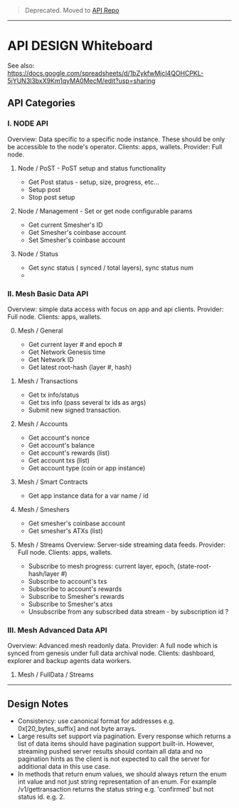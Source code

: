 > Deprecated. Moved to [API Repo](https://github.com/spacemeshos/api)

----

# API DESIGN Whiteboard

See also: https://docs.google.com/spreadsheets/d/1bZykfwMjcl4QOHCPKL-5jYUN3l3bxX9Km1qyMA0MecM/edit?usp=sharing

## API Categories

### I. NODE API
Overview: Data specific to a specific node instance. These should be only be accessible to the node's operator.
Clients: apps, wallets.
Provider: Full node.

1. Node / PoST - PoST setup and status functionality
    - Get Post status - setup, size, progress, etc...
    - Setup post
    - Stop post setup


2. Node / Management - Set or get node configurable params
    - Get current Smesher's ID
    - Get Smesher's coinbase account
    - Set Smesher's coinbase account


3. Node / Status
    - Get sync status ( synced / total layers), sync status num
    -


### II. Mesh Basic Data API
Overview: simple data access with focus on app and api clients.
Provider: Full node.
Clients: apps, wallets.

0. Mesh / General
    - Get current layer # and epoch #
    - Get Network Genesis time
    - Get Network ID
    - Get latest root-hash {layer #, hash}

1. Mesh / Transactions
    - Get tx info/status
    - Get txs info (pass several tx ids as args)
    - Submit new signed transaction.


2. Mesh / Accounts
    - Get account's nonce
    - Get account's balance
    - Get account's rewards (list)
    - Get account txs (list)
    - Get account type (coin or app instance)


3. Mesh / Smart Contracts
    - Get app instance data for a var name / id


4. Mesh / Smeshers
    - Get smesher's coinbase account
    - Get smesher's ATXs (list)


5. Mesh / Streams
Overview: Server-side streaming data feeds.
Provider: Full node.
Clients: apps, wallets.

    - Subscribe to mesh progress: current layer, epoch, (state-root-hash/layer #)
    - Subscribe to account's txs
    - Subscribe to account's rewards
    - Subscribe to Smesher's rewards
    - Subscribe to Smesher's atxs
    - Unsubscribe from any subscribed data stream - by subscription id ?

### III. Mesh Advanced Data API
Overview: Advanced mesh readonly data.
Provider: A full node which is synced from genesis under full data archival node.
Clients: dashboard, explorer and backup agents data workers.

1. Mesh / FullData / Streams

---

## Design Notes
- Consistency: use canonical format for addresses e.g. 0x[20_bytes_suffix] and not byte arrays.
- Large results set support via pagination. Every response which returns a list of data items should have pagination support built-in. However, streaming pushed server results should contain all data and no pagination hints as the client is not expected to call the server for additional data in this use case.
- In methods that return enum values, we should always return the enum int value and not just string representation of an enum. For example /v1/gettransaction returns the status string e.g. 'confirmed' but not status id. e.g. 2.
